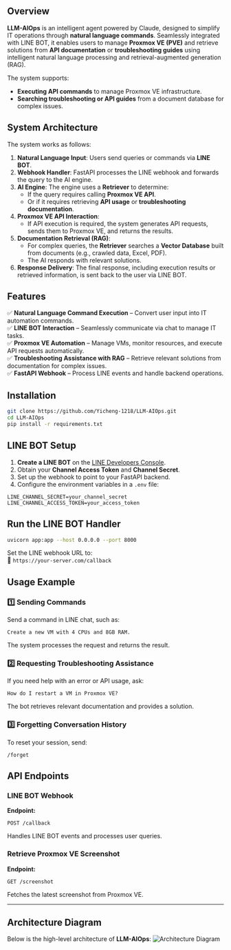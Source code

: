 ## Overview
**LLM-AIOps** is an intelligent agent powered by Claude, designed to simplify IT operations through **natural language commands**. Seamlessly integrated with LINE BOT, it enables users to manage **Proxmox VE (PVE)** and retrieve solutions from **API documentation** or **troubleshooting guides** using intelligent natural language processing and retrieval-augmented generation (RAG).

The system supports:
- **Executing API commands** to manage Proxmox VE infrastructure.
- **Searching troubleshooting or API guides** from a document database for complex issues.

## System Architecture
The system works as follows:
1. **Natural Language Input**: Users send queries or commands via **LINE BOT**.
2. **Webhook Handler**: FastAPI processes the LINE webhook and forwards the query to the AI engine.
3. **AI Engine**: The engine uses a **Retriever** to determine:
   - If the query requires calling **Proxmox VE API**.
   - Or if it requires retrieving **API usage** or **troubleshooting documentation**.
4. **Proxmox VE API Interaction**:
   - If API execution is required, the system generates API requests, sends them to Proxmox VE, and returns the results.
5. **Documentation Retrieval (RAG)**:
   - For complex queries, the **Retriever** searches a **Vector Database** built from documents (e.g., crawled data, Excel, PDF).
   - The AI responds with relevant solutions.
6. **Response Delivery**: The final response, including execution results or retrieved information, is sent back to the user via LINE BOT.

## Features
✅ **Natural Language Command Execution** – Convert user input into IT automation commands.  
✅ **LINE BOT Interaction** – Seamlessly communicate via chat to manage IT tasks.  
✅ **Proxmox VE Automation** – Manage VMs, monitor resources, and execute API requests automatically.  
✅ **Troubleshooting Assistance with RAG** – Retrieve relevant solutions from documentation for complex issues.  
✅ **FastAPI Webhook** – Process LINE events and handle backend operations.  

## Installation
```bash
git clone https://github.com/Yicheng-1218/LLM-AIOps.git
cd LLM-AIOps
pip install -r requirements.txt
```

## LINE BOT Setup
1. **Create a LINE BOT** on the [LINE Developers Console](https://developers.line.biz/).  
2. Obtain your **Channel Access Token** and **Channel Secret**.  
3. Set up the webhook to point to your FastAPI backend.  
4. Configure the environment variables in a `.env` file:
```env
LINE_CHANNEL_SECRET=your_channel_secret
LINE_CHANNEL_ACCESS_TOKEN=your_access_token
```

## Run the LINE BOT Handler
```bash
uvicorn app:app --host 0.0.0.0 --port 8000
```

Set the LINE webhook URL to:  
📌 `https://your-server.com/callback`

## Usage Example

### 1️⃣ Sending Commands
Send a command in LINE chat, such as:
```
Create a new VM with 4 CPUs and 8GB RAM.
```
The system processes the request and returns the result.

### 2️⃣ Requesting Troubleshooting Assistance
If you need help with an error or API usage, ask:
```
How do I restart a VM in Proxmox VE?
```
The bot retrieves relevant documentation and provides a solution.

### 3️⃣ Forgetting Conversation History
To reset your session, send:
```
/forget
```

## API Endpoints

### LINE BOT Webhook
**Endpoint:**  
```http
POST /callback
```
Handles LINE BOT events and processes user queries.

### Retrieve Proxmox VE Screenshot
**Endpoint:**  
```http
GET /screenshot
```
Fetches the latest screenshot from Proxmox VE.

---

## Architecture Diagram
Below is the high-level architecture of **LLM-AIOps**:
![Architecture Diagram](https://github.com/user-attachments/assets/614ef65b-bddc-443c-9ef1-8533f65a77ca)


